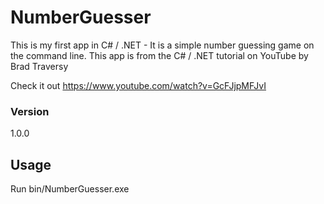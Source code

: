 # NumberGuesser

This is my first app in C# / .NET - It is a simple number guessing game on the command line. This app is from the C# / .NET tutorial on YouTube by Brad Traversy

Check it out
https://www.youtube.com/watch?v=GcFJjpMFJvI


### Version
1.0.0

## Usage
Run bin/NumberGuesser.exe

